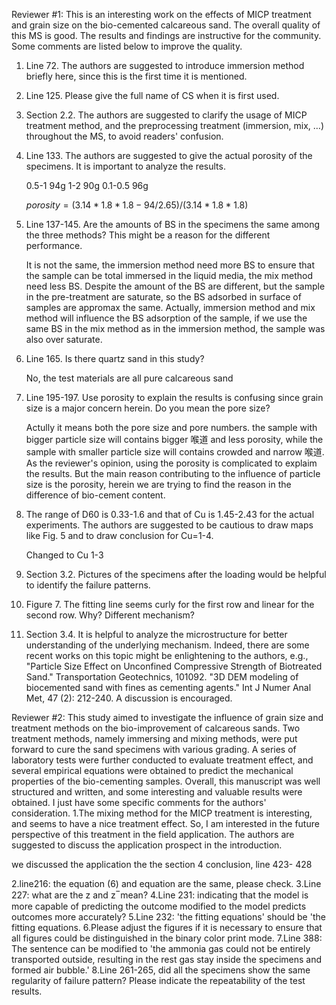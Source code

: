 Reviewer #1: This is an interesting work on the effects of MICP treatment and grain size on the bio-cemented calcareous sand. The overall quality of this MS is good. The results and findings are instructive for the community. Some comments are listed below to improve the quality.

1. Line 72. The authors are suggested to introduce immersion method briefly here, since this is the first time it is mentioned.

2. Line 125. Please give the full name of CS when it is first used.

3. Section 2.2. The authors are suggested to clarify the usage of MICP treatment method, and the preprocessing treatment (immersion, mix, …) throughout the MS, to avoid readers' confusion.

4. Line 133. The authors are suggested to give the actual porosity of the specimens. It is important to analyze the results.

   0.5-1 94g 1-2 90g 0.1-0.5 96g

   $porosity = (3.14*1.8*1.8-94/2.65)/(3.14*1.8*1.8)$

5. Line 137-145. Are the amounts of BS in the specimens the same among the three methods? This might be a reason for the different performance.

   It is not the same, the immersion method need more BS to ensure that the sample can be total immersed in the liquid media, the mix method need less BS. Despite the amount of the BS are different, but the sample in the pre-treatment are saturate, so the BS adsorbed in surface of samples are appromax the same. Actually, immersion method and mix method will influence the BS adsorption of the sample, if we use the same BS in the mix method as in the immersion method, the sample was also over saturate.

6. Line 165. Is there quartz sand in this study?

   No, the test materials are all pure calcareous sand

7. Line 195-197. Use porosity to explain the results is confusing since grain size is a major concern herein. Do you mean the pore size?

   Actully it means both the pore size and pore numbers. the sample with bigger particle size will contains bigger 喉道 and less porosity, while the sample with smaller particle size will contains crowded and narrow 喉道. As the reviewer's opinion, using the porosity is complicated to explaim the results. But the main reason contributing to the influence of particle size is the porosity,  herein we are trying to find the reason in the difference of bio-cement content. 

8. The range of D60 is 0.33-1.6 and that of Cu is 1.45-2.43 for the actual experiments. The authors are suggested to be cautious to draw maps like Fig. 5 and to draw conclusion for Cu=1-4.

   Changed to Cu 1-3

9. Section 3.2. Pictures of the specimens after the loading would be helpful to identify the failure patterns.

10. Figure 7. The fitting line seems curly for the first row and linear for the second row. Why? Different mechanism?

11. Section 3.4. It is helpful to analyze the microstructure for better understanding of the underlying mechanism. Indeed, there are some recent works on this topic might be enlightening to the authors, e.g., "Particle Size Effect on Unconfined Compressive Strength of Biotreated Sand." Transportation Geotechnics, 101092. "3D DEM modeling of biocemented sand with fines as cementing agents." Int J Numer Anal Met, 47 (2): 212-240. A discussion is encouraged.



Reviewer #2: This study aimed to investigate the influence of grain size and treatment methods on the bio-improvement of calcareous sands. Two treatment methods, namely immersing and mixing methods, were put forward to cure the sand specimens with various grading. A series of laboratory tests were further conducted to evaluate treatment effect, and several empirical equations were obtained to predict the mechanical properties of the bio-cementing samples. Overall, this manuscript was well structured and written, and some interesting and valuable results were obtained. I just have some specific comments for the authors' consideration.
1.The mixing method for the MICP treatment is interesting, and seems to have a nice treatment effect. So, I am interested in the future perspective of this treatment in the field application. The authors are suggested to discuss the application prospect in the introduction.

we discussed the application the the section 4 conclusion, line 423- 428

2.line216: the equation (6) and equation are the same, please check.
3.Line 227: what are the z and z ̅ mean?
4.Line 231: indicating that the model is more capable of predicting the outcome modified to the model predicts outcomes more accurately?
5.Line 232: 'the fitting equations' should be 'the fitting equations.
6.Please adjust the figures if it is necessary to ensure that all figures could be distinguished in the binary color print mode.
7.Line 388: The sentence can be modified to 'the ammonia gas could not be entirely transported outside, resulting in the rest gas stay inside the specimens and formed air bubble.'
8.Line 261-265, did all the specimens show the same regularity of failure pattern? Please indicate the repeatability of the test results.